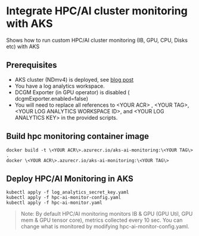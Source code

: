 # Integrate HPC/AI cluster monitoring with AKS 

Shows how to run custom HPC/AI cluster  monitoring (IB, GPU, CPU, Disks etc) with AKS
 
## Prerequisites

- AKS cluster (NDmv4) is deployed, see [blog post](https://techcommunity.microsoft.com/t5/azure-high-performance-computing/deploy-ndm-v4-a100-kubernetes-cluster/ba-p/3838871)
- You have a log analytics workspace.
- DCGM Exporter (in GPU operator) is disabled ( dcgmExporter.enabled=false)
- You will need to replace all references to \<YOUR ACR\> , \<YOUR TAG\>, \<YOUR LOG ANALYTICS WORKSPACE ID\>, and \<YOUR LOG ANALYTICS KEY\> in the provided scripts. 

## Build hpc monitoring container image

```
docker build -t \<YOUR ACR\>.azurecr.io/aks-ai-monitoring:\<YOUR TAG\> .
docker \<YOUR ACR\>.azurecr.io/aks-ai-monitoring:\<YOUR TAG\>
```

## Deploy HPC/AI Monitoring in AKS
```
kubectl apply -f log_analytics_secret_key.yaml
kubectl apply -f hpc-ai-monitor-config.yaml
kubectl apply -f hpc-ai-monitor.yaml
``` 
>Note: By default HPC/AI monitoring monitors IB & GPU (GPU Util, GPU mem & GPU tensor core), metrics collected every 10 sec. You can change what is monitored by modifying hpc-ai-monitor-config.yaml.
